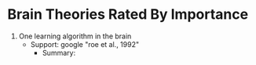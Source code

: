 Brain Theories Rated By Importance
==================================
1. One learning algorithm in the brain
   - Support: google "roe et al., 1992"
     + Summary: 